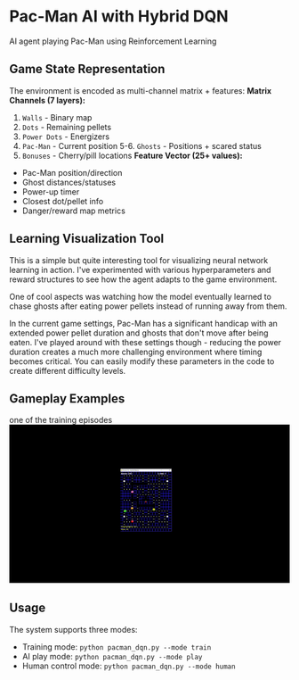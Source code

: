 # Pac-Man AI with Hybrid DQN
AI agent playing Pac-Man using Reinforcement Learning

## Game State Representation
The environment is encoded as multi-channel matrix + features:
**Matrix Channels (7 layers):**
1. `Walls` - Binary map
2. `Dots` - Remaining pellets
3. `Power Dots` - Energizers
4. `Pac-Man` - Current position
5-6. `Ghosts` - Positions + scared status
7. `Bonuses` - Cherry/pill locations
**Feature Vector (25+ values):**
- Pac-Man position/direction
- Ghost distances/statuses
- Power-up timer
- Closest dot/pellet info
- Danger/reward map metrics

## Learning Visualization Tool

This is a simple but quite interesting tool for visualizing neural network learning in action. I've experimented with various hyperparameters and reward structures to see how the agent adapts to the game environment.

One of cool aspects was watching how the model eventually learned to chase ghosts after eating power pellets instead of running away from them.

In the current game settings, Pac-Man has a significant handicap with an extended power pellet duration and ghosts that don't move after being eaten. I've played around with these settings though - reducing the power duration creates a much more challenging environment where timing becomes critical. You can easily modify these parameters in the code to create different difficulty levels.

## Gameplay Examples
one of the training episodes
![game/gif.gif](game%2Fgif.gif)
## Usage

The system supports three modes:
- Training mode: `python pacman_dqn.py --mode train`
- AI play mode: `python pacman_dqn.py --mode play`
- Human control mode: `python pacman_dqn.py --mode human`
